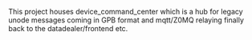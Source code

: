 This project houses device_command_center which is a hub for legacy unode messages coming in GPB format and mqtt/Z0MQ relaying finally back to the datadealer/frontend etc.


